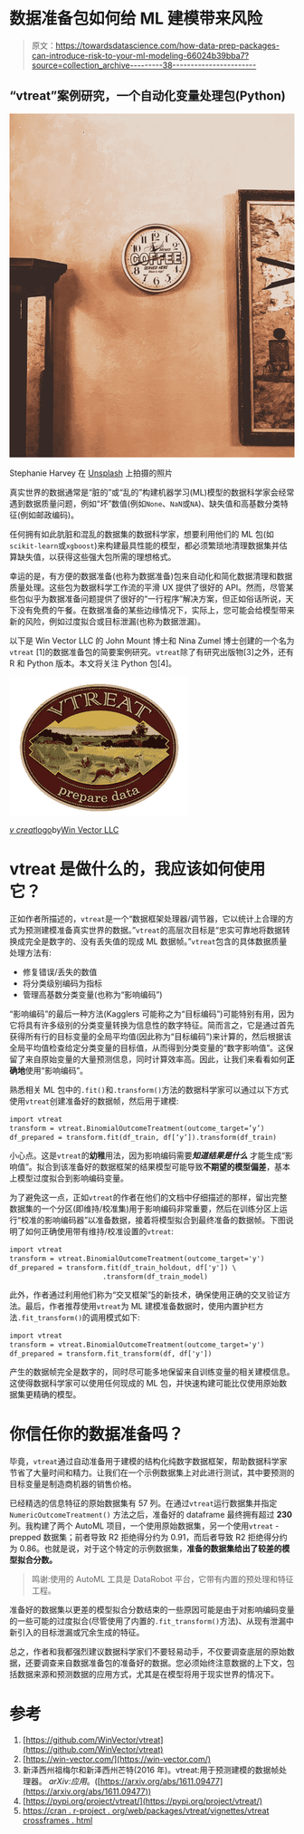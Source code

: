 # 数据准备包如何给 ML 建模带来风险

> 原文：<https://towardsdatascience.com/how-data-prep-packages-can-introduce-risk-to-your-ml-modeling-66024b39bba7?source=collection_archive---------38----------------------->

## “vtreat”案例研究，一个自动化变量处理包(Python)

![](img/a164e6c74f714519520585b8abef5444.png)

Stephanie Harvey 在 [Unsplash](https://unsplash.com?utm_source=medium&utm_medium=referral) 上拍摄的照片

真实世界的数据通常是“脏的”或“乱的”构建机器学习(ML)模型的数据科学家会经常遇到数据质量问题，例如“坏”数值(例如`None`、`NaN`或`NA`)、缺失值和高基数分类特征(例如邮政编码)。

任何拥有如此肮脏和混乱的数据集的数据科学家，想要利用他们的 ML 包(如`scikit-learn`或`xgboost`)来构建最具性能的模型，都必须繁琐地清理数据集并估算缺失值，以获得这些强大包所需的理想格式。

幸运的是，有方便的数据准备(也称为数据准备)包来自动化和简化数据清理和数据质量处理。这些包为数据科学工作流的平滑 UX 提供了很好的 API。然而，尽管某些包似乎为数据准备问题提供了很好的“一行程序”解决方案，但正如俗话所说，天下没有免费的午餐。在数据准备的某些边缘情况下，实际上，您可能会给模型带来新的风险，例如过度拟合或目标泄漏(也称为数据泄漏)。

以下是 Win Vector LLC 的 John Mount 博士和 Nina Zumel 博士创建的一个名为`vtreat` [1]的数据准备包的简要案例研究。`vtreat`除了有研究出版物[3]之外，还有 R 和 Python 版本。本文将关注 Python 包[4]。

![](img/de09a65b07530cb49e0294236d02f735.png)

[*v creat*logo](https://raw.githubusercontent.com/WinVector/vtreat/master/tools/vtreat.png)by[Win Vector LLC](https://win-vector.com/)

# vtreat 是做什么的，我应该如何使用它？

正如作者所描述的，`vtreat`是一个“数据框架处理器/调节器，它以统计上合理的方式为预测建模准备真实世界的数据。”`vtreat`的高层次目标是“忠实可靠地将数据转换成完全是数字的、没有丢失值的现成 ML 数据帧。”`vtreat`包含的具体数据质量处理方法有:

*   修复错误/丢失的数值
*   将分类级别编码为指标
*   管理高基数分类变量(也称为“影响编码”)

“影响编码”的最后一种方法(Kagglers 可能称之为“目标编码”)可能特别有用，因为它将具有许多级别的分类变量转换为信息性的数字特征。简而言之，它是通过首先获得所有行的目标变量的全局平均值(因此称为“目标编码”)来计算的，然后根据该全局平均值检查给定分类变量的目标值，从而得到分类变量的“数字影响值”。这保留了来自原始变量的大量预测信息，同时计算效率高。因此，让我们来看看如何**正确地**使用“影响编码”。

熟悉相关 ML 包中的`.fit()`和`.transform()`方法的数据科学家可以通过以下方式使用`vtreat`创建准备好的数据帧，然后用于建模:

```
import vtreat
transform = vtreat.BinomialOutcomeTreatment(outcome_target=’y’)
df_prepared = transform.fit(df_train, df[‘y’]).transform(df_train)
```

小心点。这是`vtreat`的**幼稚**用法，因为影响编码需要***知道结果是什么*** 才能生成“影响值”。拟合到该准备好的数据框架的结果模型可能导致**不期望的模型偏差**，基本上模型过度拟合到影响编码变量。

为了避免这一点，正如`vtreat`的作者在他们的文档中仔细描述的那样，留出完整数据集的一个分区(即维持/校准集)用于影响编码非常重要，然后在训练分区上运行“校准的影响编码器”以准备数据，接着将模型拟合到最终准备的数据帧。下图说明了如何正确使用带有维持/校准设置的`vtreat`:

```
import vtreat
transform = vtreat.BinomialOutcomeTreatment(outcome_target='y')
df_prepared = transform.fit(df_train_holdout, df['y']) \
                       .transform(df_train_model)
```

此外，作者通过利用他们称为“交叉框架”[5](即交叉验证的训练框架)的新技术，确保使用正确的交叉验证方法。最后，作者推荐使用`vtreat`为 ML 建模准备数据时，使用内置护栏方法`.fit_transform()`的调用模式如下:

```
import vtreat
transform = vtreat.BinomialOutcomeTreatment(outcome_target='y')
df_prepared = transform.fit_transform(df, df['y'])
```

产生的数据帧完全是数字的，同时尽可能多地保留来自训练变量的相关建模信息。这使得数据科学家可以使用任何现成的 ML 包，并快速构建可能比仅使用原始数据集更精确的模型。

# 你信任你的数据准备吗？

毕竟，`vtreat`通过自动准备用于建模的结构化纯数字数据框架，帮助数据科学家节省了大量时间和精力。让我们在一个示例数据集上对此进行测试，其中要预测的目标变量是制造商机器的销售价格。

已经精选的信息特征的原始数据集有 57 列。在通过`vtreat`运行数据集并指定`NumericOutcomeTreatment()` 方法之后，准备好的 dataframe 最终拥有超过 **230** 列。我构建了两个 AutoML 项目，一个使用原始数据集，另一个使用`vtreat` -prepped 数据集；前者导致 R2 拒绝得分约为 0.91，而后者导致 R2 拒绝得分约为 0.86。也就是说，对于这个特定的示例数据集，**准备的数据集给出了较差的模型拟合分数。**

> 鸣谢:使用的 AutoML 工具是 DataRobot 平台，它带有内置的预处理和特征工程。

准备好的数据集以更差的模型拟合分数结束的一些原因可能是由于对影响编码变量的一些可能的过度拟合(尽管使用了内置的`.fit_transform()`方法)、从现有泄漏中新引入的目标泄漏或冗余生成的特征。

总之，作者和我都强烈建议数据科学家们不要轻易动手，不仅要调查底层的原始数据，还要调查来自数据准备包的准备好的数据。您必须始终注意数据的上下文，包括数据来源和预测数据的应用方式，尤其是在模型将用于现实世界的情况下。

# 参考

1.  [https://github.com/WinVector/vtreat](https://github.com/WinVector/vtreat)
2.  [https://win-vector.com/](https://win-vector.com/)
3.  新泽西州祖梅尔和新泽西州芒特(2016 年)。vtreat:用于预测建模的数据帧处理器。 *arXiv:应用*。([https://arxiv.org/abs/1611.09477](https://arxiv.org/abs/1611.09477))
4.  [https://pypi.org/project/vtreat/](https://pypi.org/project/vtreat/)
5.  [https://cran . r-project . org/web/packages/vtreat/vignettes/vtreat crossframes . html](https://cran.r-project.org/web/packages/vtreat/vignettes/vtreatCrossFrames.html)